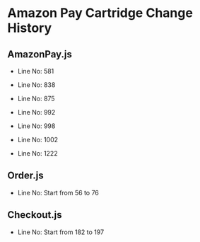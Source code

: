 # Amazon Pay Cartridge Change History

## AmazonPay.js
- Line No: 581
- Line No: 838
- Line No: 875

- Line No: 992
- Line No: 998
- Line No: 1002
- Line No: 1222

## Order.js
- Line No: Start from 56 to 76

## Checkout.js
- Line No: Start from 182 to 197